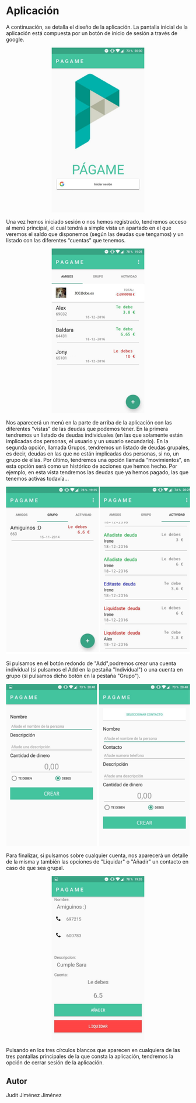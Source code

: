 # Aplicación

A continuación, se detalla el diseño de la aplicación.
La pantalla inicial de la aplicación está compuesta por un botón de inicio de sesión a través de google.

<p align="center">
<img src="Images/Design/InicioSesion.jpg" title="Inicio Sesión." height="450">
</p>

Una vez hemos iniciado sesión o nos hemos registrado, tendremos acceso al menú principal, el cual tendrá a simple vista un apartado en el que veremos el saldo que disponemos (según las deudas que tengamos) y un listado con las diferentes “cuentas” que tenemos.

<p align="center">
<img src="Images/Design/FragmentAmigos.jpg" title="Fragment Amigos." height="450">
</p>

Nos aparecerá un menú en la parte de arriba de la aplicación con las diferentes “vistas” de las deudas que podemos tener.
En la primera tendremos un listado de deudas individuales (en las que solamente están implicadas dos personas, el usuario y un usuario secundario). En la segunda opción, llamada Grupos, tendremos un listado de deudas grupales, es decir, deudas en las que no están implicadas dos personas, si no, un grupo de ellas. Por último, tendremos una opción llamada “movimientos”, en esta opción será como un histórico de acciones que hemos hecho. Por ejemplo, en esta vista tendremos las deudas que ya hemos pagado, las que tenemos activas todavía…

<p align="center">
<img src="Images/Design/Fragments.jpg" title="Fragments.">
</p>

Si pulsamos en el botón redondo de "Add",podremos crear una cuenta individual (si pulsamos el Add en la pestaña "Individual") o una cuenta en grupo (si pulsamos dicho botón en la pestaña "Grupo").

<p align="center">
<img src="Images/Design/Add.jpg">
</p>

Para finalizar, si pulsamos sobre cualquier cuenta, nos aparecerá un detalle de la misma y también las opciones de "Liquidar" o "Añadir" un contacto en caso de que sea grupal.

<p align="center">
<img src="Images/Design/VerDeuda.jpg" title="AddGrupo." height="450">
</p>

Pulsando en los tres círculos blancos que aparecen en cualquiera de las tres pantallas principales de la que consta la aplicación, tendremos la opción de cerrar sesión de la aplicación.

## Autor

Judit Jiménez Jiménez